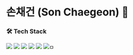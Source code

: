 # 손채건 (Son Chaegeon) 👋

### 🛠 Tech Stack
<img src="https://img.shields.io/badge/NestJS-red?style=flat-square&logo=nestjs&logoColor=white" /> <img src="https://img.shields.io/badge/TypeScript-blue?style=flat-square&logo=typescript&logoColor=white" /> <img src="https://img.shields.io/badge/ExpressJS-000000?style=flat-square&logo=Express&logoColor=white"/> <img src="https://img.shields.io/badge/Docker-2496ED?style=flat-square&logo=docker&logoColor=white" /> <img src="https://img.shields.io/badge/JavaScript-F7DF1E?style=flat-square&logo=JavaScript&logoColor=white"/> <img src="https://img.shields.io/badge/MySQL-4479A1?style=flat-square&logo=mysql&logoColor=white"/></a>ㅁ
